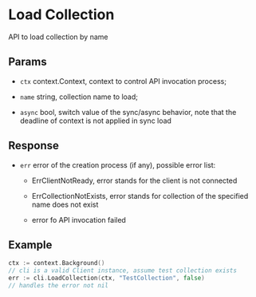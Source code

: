 # Load Collection

API to load collection by name

## Params

- `ctx` context.Context, context to control API invocation process;

- `name` string, collection name to load;

- `async` bool, switch value of the sync/async behavior, note that the deadline of context is not applied in sync load

## Response

- `err` error of the creation process (if any), possible error list:

    - ErrClientNotReady, error stands for the client is not connected

    - ErrCollectionNotExists, error stands for collection of the specified name does not exist

    - error fo API invocation failed 

## Example

```go
ctx := context.Background()
// cli is a valid Client instance, assume test collection exists
err := cli.LoadCollection(ctx, "TestCollection", false)
// handles the error not nil
```
